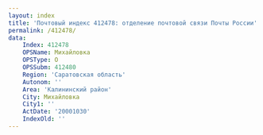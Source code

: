 ```yaml
---
layout: index
title: 'Почтовый индекс 412478: отделение почтовой связи Почты России'
permalink: /412478/
data:
    Index: 412478
    OPSName: Михайловка
    OPSType: О
    OPSSubm: 412480
    Region: 'Саратовская область'
    Autonom: ''
    Area: 'Калининский район'
    City: Михайловка
    City1: ''
    ActDate: '20001030'
    IndexOld: ''
---
```

